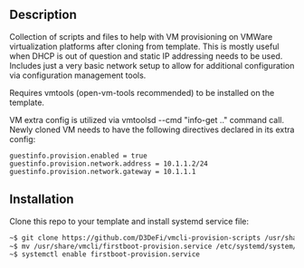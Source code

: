 Description
-----------

Collection of scripts and files to help with VM provisioning on VMWare virtualization platforms after cloning from template. This is mostly useful when DHCP is out of question and static IP addressing needs to be used. Includes just a very basic network setup to allow for additional configuration via configuration management tools.

Requires vmtools (open-vm-tools recommended) to be installed on the template.

VM extra config is utilized via vmtoolsd --cmd "info-get .." command call. Newly cloned VM needs to have the following directives declared in its extra config:

```
guestinfo.provision.enabled = true
guestinfo.provision.network.address = 10.1.1.2/24
guestinfo.provision.network.gateway = 10.1.1.1
```

Installation
------------

Clone this repo to your template and install systemd service file:

```bash
~$ git clone https://github.com/D3DeFi/vmcli-provision-scripts /usr/share/vmcli  # or use wget/curl
~$ mv /usr/share/vmcli/firstboot-provision.service /etc/systemd/system/firstboot-provision.service
~$ systemctl enable firstboot-provision.service
```
